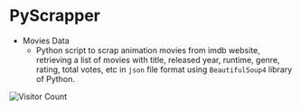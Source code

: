 # PyScrapper
* Movies Data
    - Python script to scrap animation movies from imdb website,  retrieving a list of movies with title, released year, runtime, genre, rating, total votes, etc in `json` file format using `BeautifulSoup4` library of Python.

![Visitor Count](https://profile-counter.glitch.me/{madhuri-15}/count.svg)
